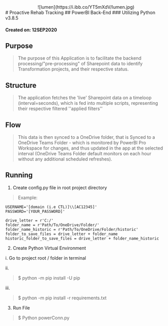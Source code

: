 <center>![lumen](https://i.ibb.co/YT5mXdV/lumen.jpg)</center>
# Proactive Rehab Tracking
## PowerBI Back-End
### Utilizing Python v3.8.5

#### Created on: 12SEP2020

## Purpose

> The purpose of this Application is to facilitate the backend processing/"pre-processing" of Sharepoint data to identify Transformation projects, and their respective status.

## Structure

> The application fetches the 'live' Sharepoint data on a timeloop (interval=seconds), which is fed into multiple scripts, representing their respective filtered ''applied filters'' 

## Flow

> This data is then synced to a OneDrive folder, that is Synced to a OneDrive Teams Folder - which is monitored by PowerBI Pro Workspace for changes, and thus updated in the app at the selected interval (OneDrive Teams Folder default monitors on each hour without any additional scheduled refreshes).

## Running

1. Create config.py file in root project directory

> Example:

    USERNAME='[domain (i.e CTL)]\\[AC12345]' 
    PASSWORD='[YOUR_PASSWORD]'

    drive_letter = r'C:/' 
    folder_name = r'Path/To/OneDrive/Folder/'
    folder_name_historic = r'Path/To/OneDrive/Folder/historic'
    folder_to_save_files = drive_letter + folder_name
    historic_folder_to_save_files = drive_letter + folder_name_historic

2. Create Python Virtual Environment

i. Go to project root / folder in terminal

ii. 
> $ python -m pip install -U pip

iii.
>$ python -m pip install -r requirements.txt

3. Run File

>$ Python powerConn.py

